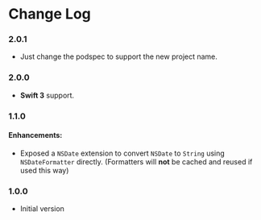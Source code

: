 # Change Log

### 2.0.1
- Just change the podspec to support the new project name. 

### 2.0.0
- **Swift 3** support. 

### 1.1.0
#### Enhancements:
- Exposed a `NSDate` extension to convert `NSDate` to `String` using `NSDateFormatter` directly.  (Formatters will **not** be cached and reused if used this way) 

### 1.0.0
- Initial version